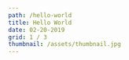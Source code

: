 ```yaml
---
path: /hello-world
title: Hello World
date: 02-20-2019
grid: 1 / 3
thumbnail: /assets/thumbnail.jpg
---
```


